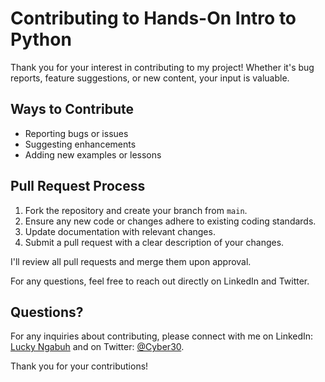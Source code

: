 # Contributing to Hands-On Intro to Python

Thank you for your interest in contributing to my project! Whether it's bug reports, feature suggestions, or new content, your input is valuable.

## Ways to Contribute

- Reporting bugs or issues
- Suggesting enhancements
- Adding new examples or lessons

## Pull Request Process

1. Fork the repository and create your branch from `main`.
2. Ensure any new code or changes adhere to existing coding standards.
3. Update documentation with relevant changes.
4. Submit a pull request with a clear description of your changes.

I'll review all pull requests and merge them upon approval.

For any questions, feel free to reach out directly on LinkedIn and Twitter.

## Questions?

For any inquiries about contributing, please connect with me on LinkedIn: [Lucky Ngabuh](https://www.linkedin.com/in/cyber30) and on Twitter: [@Cyber30](https://twitter.com/cyberthirty30).

Thank you for your contributions!
